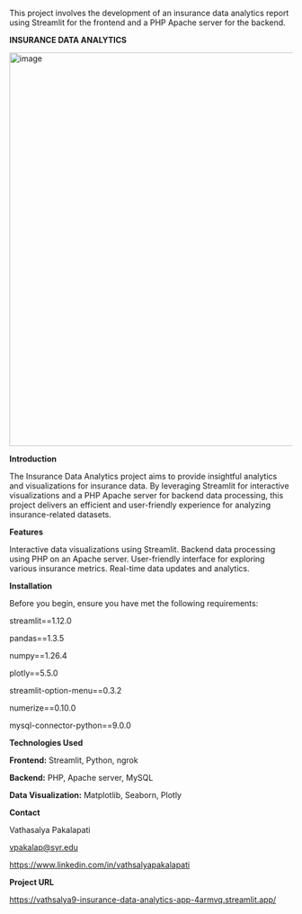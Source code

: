 This project involves the development of an insurance data analytics report using Streamlit for the frontend and a PHP Apache server for the backend.

********INSURANCE DATA ANALYTICS********

<img width="700" alt="image" src="https://github.com/user-attachments/assets/d7ac89c4-fa41-47ee-afa4-d5971c8b744c">


****Introduction****

The Insurance Data Analytics project aims to provide insightful analytics and visualizations for insurance data. By leveraging Streamlit for interactive visualizations and a PHP Apache server for backend data processing, this project delivers an efficient and user-friendly experience for analyzing insurance-related datasets.

****Features****

Interactive data visualizations using Streamlit.
Backend data processing using PHP on an Apache server.
User-friendly interface for exploring various insurance metrics.
Real-time data updates and analytics.

****Installation****

Before you begin, ensure you have met the following requirements:

streamlit==1.12.0

pandas==1.3.5

numpy==1.26.4

plotly==5.5.0

streamlit-option-menu==0.3.2

numerize==0.10.0

mysql-connector-python==9.0.0

****Technologies Used****

**Frontend:** Streamlit, Python, ngrok

**Backend:** PHP, Apache server, MySQL

**Data Visualization:** Matplotlib, Seaborn, Plotly

****Contact****

Vathasalya Pakalapati

vpakalap@syr.edu

https://www.linkedin.com/in/vathsalyapakalapati

****Project URL****

https://vathsalya9-insurance-data-analytics-app-4armvq.streamlit.app/


